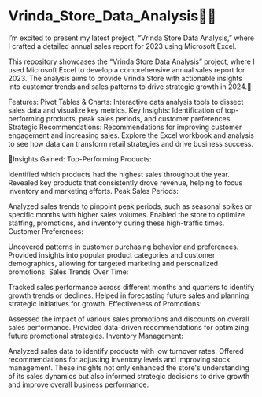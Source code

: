 # Vrinda_Store_Data_Analysis👩‍💻
I’m excited to present my latest project, “Vrinda Store Data Analysis,” where I crafted a detailed annual sales report for 2023 using Microsoft Excel.

This repository showcases the “Vrinda Store Data Analysis” project, where I used Microsoft Excel to develop a comprehensive annual sales report for 2023. The analysis aims to provide Vrinda Store with actionable insights into customer trends and sales patterns to drive strategic growth in 2024.🚀

Features:
Pivot Tables & Charts: Interactive data analysis tools to dissect sales data and visualize key metrics.
Key Insights: Identification of top-performing products, peak sales periods, and customer preferences.
Strategic Recommendations: Recommendations for improving customer engagement and increasing sales.
Explore the Excel workbook and analysis to see how data can transform retail strategies and drive business success.

📌Insights Gained:
Top-Performing Products:

Identified which products had the highest sales throughout the year.
Revealed key products that consistently drove revenue, helping to focus inventory and marketing efforts.
Peak Sales Periods:

Analyzed sales trends to pinpoint peak periods, such as seasonal spikes or specific months with higher sales volumes.
Enabled the store to optimize staffing, promotions, and inventory during these high-traffic times.
Customer Preferences:

Uncovered patterns in customer purchasing behavior and preferences.
Provided insights into popular product categories and customer demographics, allowing for targeted marketing and personalized promotions.
Sales Trends Over Time:

Tracked sales performance across different months and quarters to identify growth trends or declines.
Helped in forecasting future sales and planning strategic initiatives for growth.
Effectiveness of Promotions:

Assessed the impact of various sales promotions and discounts on overall sales performance.
Provided data-driven recommendations for optimizing future promotional strategies.
Inventory Management:

Analyzed sales data to identify products with low turnover rates.
Offered recommendations for adjusting inventory levels and improving stock management.
These insights not only enhanced the store's understanding of its sales dynamics but also informed strategic decisions to drive growth and improve overall business performance.
